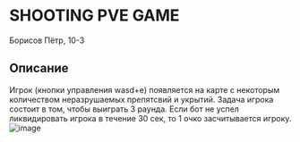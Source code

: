 # SHOOTING PVE GAME
Борисов Пётр, 10-3
## Описание
Игрок (кнопки управления wasd+e) появляется на карте с некоторым количеством 
неразрушаемых препятсвий и укрытий. Задача игрокa состоит в том, чтобы выиграть
3 раунда. Если бот не успел ликвидировать игрока в течение 30 сек, то 1 очко 
засчитывается игроку. 
![image](https://user-images.githubusercontent.com/90323088/161964830-acc389a8-69ff-4055-9459-fe1b7e578af9.png)
